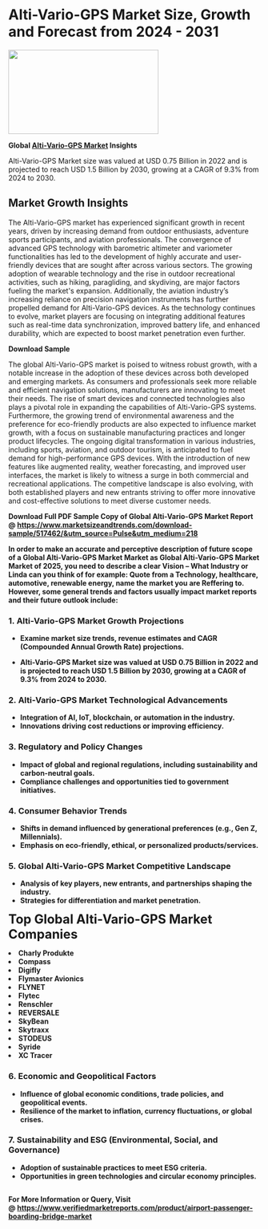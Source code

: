 <H1>Alti-Vario-GPS Market Size, Growth and Forecast from 2024 - 2031</H1><img class="aligncenter size-medium wp-image-584254" src="https://thirdeyenews.in/wp-content/uploads/2024/09/Global-Market-Research-300x168.jpeg" alt="" width="300" height="168" /><p><strong>Global&nbsp;<a href="https://www.marketsizeandtrends.com/download-sample/517462/&amp;utm_source=Pulse&amp;utm_medium=218">Alti-Vario-GPS Market</a> Insights</strong></p><p>Alti-Vario-GPS Market size was valued at USD 0.75 Billion in 2022 and is projected to reach USD 1.5 Billion by 2030, growing at a CAGR of 9.3% from 2024 to 2030.</p><p><h2>Market Growth Insights</h2> <p>The Alti-Vario-GPS market has experienced significant growth in recent years, driven by increasing demand from outdoor enthusiasts, adventure sports participants, and aviation professionals. The convergence of advanced GPS technology with barometric altimeter and variometer functionalities has led to the development of highly accurate and user-friendly devices that are sought after across various sectors. The growing adoption of wearable technology and the rise in outdoor recreational activities, such as hiking, paragliding, and skydiving, are major factors fueling the market's expansion. Additionally, the aviation industry’s increasing reliance on precision navigation instruments has further propelled demand for Alti-Vario-GPS devices. As the technology continues to evolve, market players are focusing on integrating additional features such as real-time data synchronization, improved battery life, and enhanced durability, which are expected to boost market penetration even further.</p> <p><strong>Download Sample</strong></p> <p>The global Alti-Vario-GPS market is poised to witness robust growth, with a notable increase in the adoption of these devices across both developed and emerging markets. As consumers and professionals seek more reliable and efficient navigation solutions, manufacturers are innovating to meet their needs. The rise of smart devices and connected technologies also plays a pivotal role in expanding the capabilities of Alti-Vario-GPS systems. Furthermore, the growing trend of environmental awareness and the preference for eco-friendly products are also expected to influence market growth, with a focus on sustainable manufacturing practices and longer product lifecycles. The ongoing digital transformation in various industries, including sports, aviation, and outdoor tourism, is anticipated to fuel demand for high-performance GPS devices. With the introduction of new features like augmented reality, weather forecasting, and improved user interfaces, the market is likely to witness a surge in both commercial and recreational applications. The competitive landscape is also evolving, with both established players and new entrants striving to offer more innovative and cost-effective solutions to meet diverse customer needs. <p><strong></p><p><span class=""><strong>Download Full PDF Sample Copy of Global Alti-Vario-GPS Market Report</strong> @ <a href="https://www.marketsizeandtrends.com/download-sample/517462/&amp;utm_source=Pulse&amp;utm_medium=218" target="_blank">https://www.marketsizeandtrends.com/download-sample/517462/&amp;utm_source=Pulse&amp;utm_medium=218</a></span></p><p>In order to make an accurate and perceptive description of future scope of a Global&nbsp;Alti-Vario-GPS Market Market as Global&nbsp;Alti-Vario-GPS Market Market of 2025, you need to describe a clear Vision &ndash; What Industry or Linda can you think of for example: Quote from a Technology, healthcare, automotive, renewable energy, name the market you are Reffering to. However, some general trends and factors usually impact market reports and their future outlook include:</p><h3>1.&nbsp;<strong>Alti-Vario-GPS Market Growth Projections</strong></h3><ul><li>Examine market size trends, revenue estimates and CAGR (Compounded Annual Growth Rate) projections.</li><li><p>Alti-Vario-GPS Market size was valued at USD 0.75 Billion in 2022 and is projected to reach USD 1.5 Billion by 2030, growing at a CAGR of 9.3% from 2024 to 2030.</p></li></ul><h3>2.&nbsp;<strong>Alti-Vario-GPS Market Technological Advancements</strong></h3><ul><li>Integration of AI, IoT, blockchain, or automation in the industry.</li><li>Innovations driving cost reductions or improving efficiency.</li></ul><h3>3.&nbsp;<strong>Regulatory and Policy Changes</strong></h3><ul><li>Impact of global and regional regulations, including sustainability and carbon-neutral goals.</li><li>Compliance challenges and opportunities tied to government initiatives.</li></ul><h3>4.&nbsp;<strong>Consumer Behavior Trends</strong></h3><ul><li>Shifts in demand influenced by generational preferences (e.g., Gen Z, Millennials).</li><li>Emphasis on eco-friendly, ethical, or personalized products/services.</li></ul><h3>5.&nbsp;<strong>Global Alti-Vario-GPS Market Competitive Landscape</strong></h3><ul><li>Analysis of key players, new entrants, and partnerships shaping the industry.</li><li>Strategies for differentiation and market penetration.</li></ul><p data-pm-slice="1 1 []"><span style="color: inherit; font-family: inherit; font-size: 25px;">Top Global Alti-Vario-GPS Market Companies</span></p><div class="" data-test-id=""><p><li>Charly Produkte</li><li> Compass</li><li> Digifly</li><li> Flymaster Avionics</li><li> FLYNET</li><li> Flytec</li><li> Renschler</li><li> REVERSALE</li><li> SkyBean</li><li> Skytraxx</li><li> STODEUS</li><li> Syride</li><li> XC Tracer</li></p></div><h3>6.&nbsp;<strong>Economic and Geopolitical Factors</strong></h3><ul><li>Influence of global economic conditions, trade policies, and geopolitical events.</li><li>Resilience of the market to inflation, currency fluctuations, or global crises.</li></ul><h3>7.&nbsp;<strong>Sustainability and ESG (Environmental, Social, and Governance)</strong></h3><ul><li>Adoption of sustainable practices to meet ESG criteria.</li><li>Opportunities in green technologies and circular economy principles.</li></ul><h2><strong style="font-size: 14px;">For More Information or Query, Visit @&nbsp;</strong><a style="background-color: #ffffff; font-size: 14px;" href="https://www.marketsizeandtrends.com/report/alti-vario-gps-market/" target="_blank">https://www.verifiedmarketreports.com/product/airport-passenger-boarding-bridge-market</a></h2>
